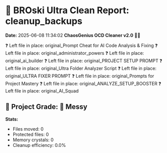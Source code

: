 # 🧹 BROski Ultra Clean Report: cleanup_backups
**Date:** 2025-06-08 11:34:02
**ChaosGenius OCD Cleaner v2.0** 🧠💜

❓ Left file in place: original_Prompt Cheat for AI Code Analysis & Fixing
❓ Left file in place: original_administrator_powers
❓ Left file in place: original_ai_builder
❓ Left file in place: original_PROJECT SETUP PROMPT
❓ Left file in place: original_Ultra Folder Analyzer Script
❓ Left file in place: original_ULTRA FIXER PROMPT
❓ Left file in place: original_Prompts for Project Mastery
❓ Left file in place: original_ANALYZE_SETUP_BOOSTER
❓ Left file in place: original_AI_Squad

## 🧠 Project Grade: 💩 Messy
**Stats:**
- Files moved: 0
- Protected files: 0
- Memory crystals: 0
- Cleanup efficiency: 0.0%